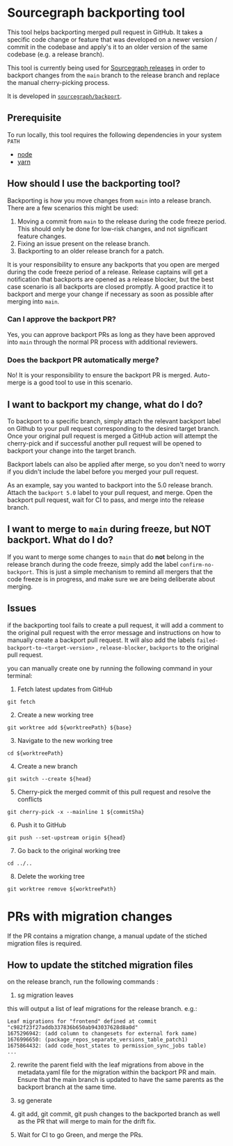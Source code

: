 # Sourcegraph backporting tool

This tool helps backporting merged pull request in GitHub. It takes a specific code change or feature that was developed on a newer version / commit in the codebase and apply's it to an older version of the same codebase (e.g. a release branch).

This tool is currently being used for [Sourcegraph releases](../process/releases/index.md) in order to backport changes from the `main` branch to the release branch and replace the manual cherry-picking process.

It is developed in [`sourcegraph/backport`](https://github.com/sourcegraph/backport).

## Prerequisite

To run locally, this tool requires the following dependencies in your system `PATH`

- [node](https://github.com/nvm-sh/nvm)
- [yarn](https://classic.yarnpkg.com/en/docs/install#mac-stable)

## How should I use the backporting tool?

Backporting is how you move changes from `main` into a release branch. There are a few scenarios this might be used:

1. Moving a commit from `main` to the release during the code freeze period. This should only be done for low-risk changes, and not significant feature changes.
2. Fixing an issue present on the release branch.
3. Backporting to an older release branch for a patch.

It is your responsibility to ensure any backports that you open are merged during the code freeze period of a release. Release captains will get a notification that backports are opened as a release blocker, but the best case scenario is all backports are closed promptly. A good practice it to backport and merge your change if necessary as soon as possible after merging into `main`.

### Can I approve the backport PR?

Yes, you can approve backport PRs as long as they have been approved into `main` through the normal PR process with additional reviewers.

### Does the backport PR automatically merge?

No! It is your responsibility to ensure the backport PR is merged. Auto-merge is a good tool to use in this scenario.

## I want to backport my change, what do I do?

To backport to a specific branch, simply attach the relevant backport label on Github to your pull request corresponding to the desired target branch. Once your original pull request is merged a GitHub action will attempt the cherry-pick and if successful another pull request will be opened to backport your change into the target branch.

Backport labels can also be applied after merge, so you don't need to worry if you didn't include the label before you merged your pull request.

As an example, say you wanted to backport into the 5.0 release branch. Attach the `backport 5.0` label to your pull request, and merge. Open the backport pull request, wait for CI to pass, and merge into the release branch.

## I want to merge to `main` during freeze, but NOT backport. What do I do?

If you want to merge some changes to `main` that do **not** belong in the release branch during the code freeze, simply add the label `confirm-no-backport`. This is just a simple mechanism to remind all mergers that the code freeze is in progress, and make sure we are being deliberate about merging.

## Issues

if the backporting tool fails to create a pull request, it will add a comment to the original pull request with the error message and instructions on how to manually create a backport pull request.
It will also add the labels `failed-backport-to-<target-version>` , `release-blocker`, `backports` to the original pull request.

you can manually create one by running the following command in your terminal:

1. Fetch latest updates from GitHub

`git fetch`

2. Create a new working tree

`git worktree add ${worktreePath} ${base}`

3. Navigate to the new working tree

`cd ${worktreePath}`

4. Create a new branch

`git switch --create ${head}`

5. Cherry-pick the merged commit of this pull request and resolve the conflicts

`git cherry-pick -x --mainline 1 ${commitSha}`

6. Push it to GitHub

`git push --set-upstream origin ${head}`

7. Go back to the original working tree

`cd ../..`

8. Delete the working tree

`git worktree remove ${worktreePath}`

# PRs with migration changes

If the PR contains a migration change, a manual update of the stiched migration files is required.

## How to update the stitched migration files

on the release branch, run the following commands :

1. sg migration leaves <latest-commit-release-branch>

this will output a list of leaf migrations for the release branch. e.g.:

```
Leaf migrations for "frontend" defined at commit "c982f23f27addb337836b650ab943037628d8a0d"
1675296942: (add column to changesets for external fork name)
1676996650: (package_repos_separate_versions_table_patch1)
1675864432: (add code_host_states to permission_sync_jobs table)
...
```

2. rewrite the parent field with the leaf migrations from above in the metadata.yaml file for the migration within the backport PR and main. Ensure that the main branch is updated to have the same parents as the backport branch at the same time.

3. sg generate

4. git add, git commit, git push changes to the backported branch as well as the PR that will merge to main for the drift fix.

5. Wait for CI to go Green, and merge the PRs.
